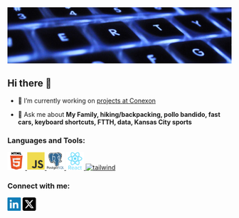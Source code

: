 <img src='./readme_cover.jpg'/>

## Hi there 👋

- 🔭 I’m currently working on [projects at Conexon](https://conexon.us/)

- 💬 Ask me about **My Family, hiking/backpacking, pollo bandido, fast cars, keyboard shortcuts, FTTH, data, Kansas City sports**

<!--
**mmbmf1/mmbmf1** is a ✨ _special_ ✨ repository because its `README.md` (this file) appears on your GitHub profile.

Here are some ideas to get you started:

- 🔭 I’m currently working on ...
- 🌱 I’m currently learning ...
- 👯 I’m looking to collaborate on ...
- 🤔 I’m looking for help with ...
- 💬 Ask me about ...
- 📫 How to reach me: ...
- 😄 Pronouns: ...
- ⚡ Fun fact: ...
-->

<h3 align="left">Languages and Tools:</h3>
<p align="left"> <a href="https://www.w3.org/html/" target="_blank" rel="noreferrer"> <img src="https://raw.githubusercontent.com/devicons/devicon/master/icons/html5/html5-original-wordmark.svg" alt="html5" width="40" height="40"/> </a> <a href="https://developer.mozilla.org/en-US/docs/Web/JavaScript" target="_blank" rel="noreferrer"> <img src="https://raw.githubusercontent.com/devicons/devicon/master/icons/javascript/javascript-original.svg" alt="javascript" width="40" height="40"/> </a> <a href="https://www.postgresql.org" target="_blank" rel="noreferrer"> <img src="https://raw.githubusercontent.com/devicons/devicon/master/icons/postgresql/postgresql-original-wordmark.svg" alt="postgresql" width="40" height="40"/> </a> <a href="https://reactjs.org/" target="_blank" rel="noreferrer"> <img src="https://raw.githubusercontent.com/devicons/devicon/master/icons/react/react-original-wordmark.svg" alt="react" width="40" height="40"/> </a> <a href="https://tailwindcss.com/" target="_blank" rel="noreferrer"> <img src="https://www.vectorlogo.zone/logos/tailwindcss/tailwindcss-icon.svg" alt="tailwind" width="40" height="40"/> </a> </p>


 <h3 align="left">Connect with me:</h3>
 <p align="left">
 <a href="https://linkedin.com/in/michael-mace-kc" target="blank"><img align="center" src="./assets/linkedin.svg" alt="mmbmf1" height="30" width="30" /></a>
 <a href="https://x.com/ikilledtoast" target="blank"><img align="center" src="./assets/twitter.svg" alt="mmbmf1" height="30" width="30" /></a>
 </p>
